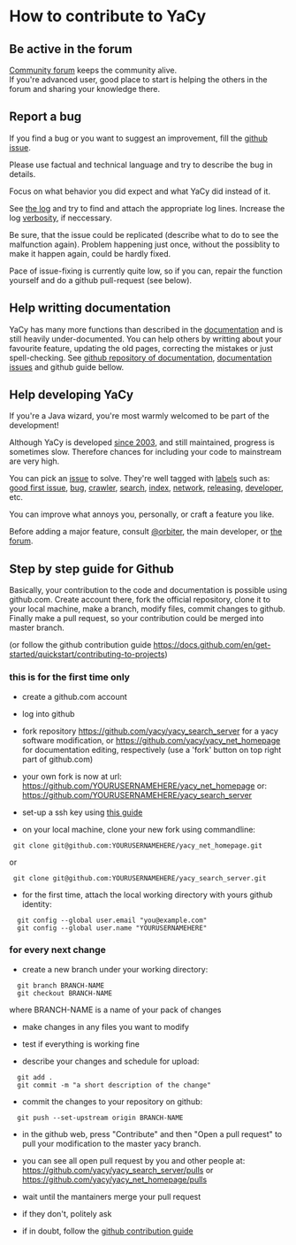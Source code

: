 # How to contribute to YaCy


## Be active in the forum

[Community forum](https://community.searchlab.eu) keeps the community alive.  
If you're advanced user, good place to start is helping the others in
the forum and sharing your knowledge there.


## Report a bug

If you find a bug or you want to suggest an improvement, fill the 
[github issue](https://github.com/yacy/yacy_search_server/issues).

Please use factual and technical language and try to describe the bug in
details. 

Focus on what behavior you did expect and what YaCy did instead of it.

See [the log](operation/logging.md) and try to find and attach the
appropriate log lines. Increase the log
[verbosity](operation/logging.md#verbosity), if neccessary.

Be sure, that the issue could be replicated (describe what to do to see
the malfunction again). Problem happening just once, without the possiblity
to make it happen again, could be hardly fixed.

Pace of issue-fixing is currently quite low, so if you can, repair the
function yourself and do a github pull-request (see below).


## Help writting documentation

YaCy has many more functions than described in the [documentation](docs.md)
and is still heavily under-documented.  You can help others by writting about your
favourite feature, updating the old pages, correcting the mistakes or just
spell-checking.  See 
[github repository of documentation](https://github.com/yacy/yacy_net_homepage), 
[documentation issues](https://github.com/yacy/yacy_search_server/issues?q=state%3Aopen%20label%3ADocumentation) 
and github guide bellow.


## Help developing YaCy 

If you're a Java wizard, you're most warmly welcomed to be part of the
development!  

Although YaCy is developed [since 2003](https://en.wikipedia.org/wiki/YaCy), and still maintained,
progress is sometimes slow. Therefore chances for including your code to
mainstream are very high.

You can pick an [issue](https://github.com/yacy/yacy_search_server/issues) to solve.
They're well tagged with [labels](https://github.com/yacy/yacy_search_server/labels) such as: 
[good first issue](https://github.com/yacy/yacy_search_server/issues?q=state%3Aopen%20label%3A%22good%20first%20issue%22),
[bug](https://github.com/yacy/yacy_search_server/issues?q=is%3Aissue%20state%3Aopen%20label%3Abug),
[crawler](https://github.com/yacy/yacy_search_server/issues?q=state%3Aopen%20label%3Acrawler),
[search](https://github.com/yacy/yacy_search_server/issues?q=state%3Aopen%20label%3Asearch),
[index](https://github.com/yacy/yacy_search_server/issues?q=state%3Aopen%20label%3Aindex),
[network](https://github.com/yacy/yacy_search_server/issues?q=state%3Aopen%20label%3Anetwork),
[releasing](https://github.com/yacy/yacy_search_server/issues?q=state%3Aopen%20label%3Areleasing),
[developer](https://github.com/yacy/yacy_search_server/issues?q=state%3Aopen%20label%3A%22developer%20issue%22),
etc.
 
You can improve what annoys you, personally, or craft a feature you like.

Before adding a major feature, consult
[@orbiter](https://github.com/Orbiter), the main developer, or 
[the forum](https://community.searchlab.eu/).



## Step by step guide for Github

Basically, your contribution to the code and documentation is possible using
github.com. Create account there, fork the official repository, clone it to
your local machine, make a branch, modify files, commit changes to github. 
Finally make a pull request, so your contribution could be merged into
master branch.


(or follow the github contribution guide
<https://docs.github.com/en/get-started/quickstart/contributing-to-projects>)



### this is for the first time only

* create a github.com account

* log into github

* fork repository <https://github.com/yacy/yacy_search_server> for a yacy
  software modification, 
  or <https://github.com/yacy/yacy_net_homepage> for documentation editing, 
  respectively (use a 'fork' button on top right part of github.com)

* your own fork is now at url:
  https://github.com/YOURUSERNAMEHERE/yacy_net_homepage
  or:
  https://github.com/YOURUSERNAMEHERE/yacy_search_server

* set-up a ssh key using [this guide](https://docs.github.com/en/authentication/connecting-to-github-with-ssh/adding-a-new-ssh-key-to-your-github-account)

* on your local machine, clone your new fork using commandline:
```
 git clone git@github.com:YOURUSERNAMEHERE/yacy_net_homepage.git
```
 or
```
 git clone git@github.com:YOURUSERNAMEHERE/yacy_search_server.git
```

* for the first time, attach the local working directory with yours github
  identity:
```
  git config --global user.email "you@example.com"
  git config --global user.name "YOURUSERNAMEHERE"
```

### for every next change

* create a new branch under your working directory:
```
  git branch BRANCH-NAME
  git checkout BRANCH-NAME
```
  where BRANCH-NAME is a name of your pack of changes

* make changes in any files you want to modify

* test if everything is working fine

* describe your changes and schedule for upload: 
```
  git add .
  git commit -m "a short description of the change"
```

* commit the changes to your repository on github:
```
  git push --set-upstream origin BRANCH-NAME
```

* in the github web, press "Contribute" and then 
  "Open a pull request" to pull your modification 
  to the master yacy branch. 

* you can see all open pull request by you and other people at:
  <https://github.com/yacy/yacy_search_server/pulls>
  or
  <https://github.com/yacy/yacy_net_homepage/pulls>
  
* wait until the mantainers merge your pull request

* if they don't, politely ask

* if in doubt, follow the [github contribution guide](https://docs.github.com/en/get-started/quickstart/contributing-to-projects)

